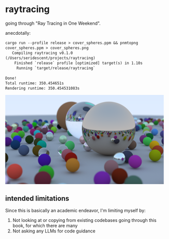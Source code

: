 # raytracing
going through "Ray Tracing in One Weekend".

anecdotally:
```shell
cargo run --profile release > cover_spheres.ppm && pnmtopng cover_spheres.ppm > cover_spheres.png
   Compiling raytracing v0.1.0 (/Users/seridescent/projects/raytracing)
    Finished `release` profile [optimized] target(s) in 1.10s
     Running `target/release/raytracing`

Done!
Total runtime: 350.454651s
Rendering runtime: 350.454531083s
```
![](./cover_spheres.png)

## intended limitations

Since this is basically an academic endeavor, I'm limiting myself by:

1. Not looking at or copying from existing codebases going through this book, for which there are many
2. Not asking any LLMs for code guidance
